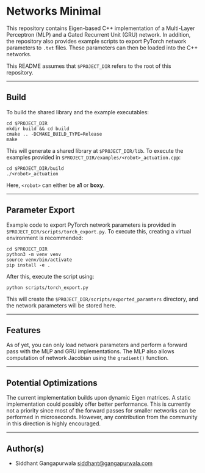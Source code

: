 # Networks Minimal

This repository contains Eigen-based C++ implementation of a Multi-Layer Perceptron (MLP) and a Gated
Recurrent Unit (GRU) network. In addition, the repository also provides example scripts to export PyTorch
network parameters to ```.txt``` files. These parameters can then be loaded into the C++ networks.

This README assumes that ```$PROJECT_DIR``` refers to the root of this repository.

---
## Build
To build the shared library and the example executables:

```
cd $PROJECT_DIR
mkdir build && cd build
cmake .. -DCMAKE_BUILD_TYPE=Release
make
```

This will generate a shared library at ```$PROJECT_DIR/lib```. To execute the examples provided in
```$PROJECT_DIR/examples/<robot>_actuation.cpp```:
```
cd $PROJECT_DIR/build
./<robot>_actuation
```
Here, ```<robot>``` can either be **a1** or **boxy**.

---
## Parameter Export
Example code to export PyTorch network parameters is provided in 
```$PROJECT_DIR/scripts/torch_export.py```. To
execute this, creating a virtual environment is recommended:
```
cd $PROJECT_DIR
python3 -m venv venv
source venv/bin/activate
pip install -e .
```
After this, execute the script using:
```
python scripts/torch_export.py
```

This will create the ```$PROJECT_DIR/scripts/exported_paramters``` directory, and the network
parameters will be stored here.

---
## Features
As of yet, you can only load network parameters and perform a forward pass with the MLP and GRU
implementations. The MLP also allows computation of network Jacobian using the ```gradient()```
function.

---
## Potential Optimizations
The current implementation builds upon dynamic Eigen matrices. A static implementation
could possibly offer better performance. This is currently not a priority since most of the
forward passes for smaller networks can be performed in microseconds. However, any
contribution from the community in this direction is highly encouraged.

---
## Author(s)

* Siddhant Gangapurwala <siddhant@gangapurwala.com>
